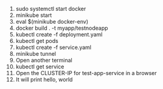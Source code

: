 1. sudo systemctl start docker
1. minikube start
1. eval $(minikube docker-env)
1. docker build . -t myapp/testnodeapp
1. kubectl create -f deployment.yaml
1. kubectl get pods
1. kubectl create -f service.yaml
1. minikube tunnel
1. Open another terminal
1. kubectl get service
1. Open the CLUSTER-IP for test-app-service in a browser
1. It will print hello, world
